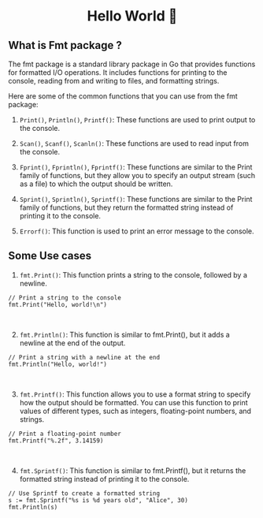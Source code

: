 <span align="center">
 <h1>Hello World 👋</h1>
</span>

## What is Fmt package ?

The fmt package is a standard library package in Go that provides functions for formatted I/O operations. It includes functions for printing to the console, reading from and writing to files, and formatting strings.

Here are some of the common functions that you can use from the fmt package:

1. `Print()`, `Println()`, `Printf()`: These functions are used to print output to the console.

2. `Scan()`, `Scanf()`, `Scanln()`: These functions are used to read input from the console.

3. `Fprint()`, `Fprintln()`, `Fprintf()`: These functions are similar to the Print family of functions, but they allow you to specify an output stream (such as a file) to which the output should be written.

4. `Sprint()`, `Sprintln()`, `Sprintf()`: These functions are similar to the Print family of functions, but they return the formatted string instead of printing it to the console.

5. `Errorf()`: This function is used to print an error message to the console.

## Some Use cases

1. `fmt.Print()`: This function prints a string to the console, followed by a newline.

```
// Print a string to the console
fmt.Print("Hello, world!\n")
```

<br>

2. `fmt.Println()`: This function is similar to fmt.Print(), but it adds a newline at the end of the output.

```
// Print a string with a newline at the end
fmt.Println("Hello, world!")
```

<br>

3. `fmt.Printf()`: This function allows you to use a format string to specify how the output should be formatted. You can use this function to print values of different types, such as integers, floating-point numbers, and strings.

```
// Print a floating-point number
fmt.Printf("%.2f", 3.14159)
```

<br>

4. `fmt.Sprintf()`: This function is similar to fmt.Printf(), but it returns the formatted string instead of printing it to the console.

```
// Use Sprintf to create a formatted string
s := fmt.Sprintf("%s is %d years old", "Alice", 30)
fmt.Println(s)
```

<br>

